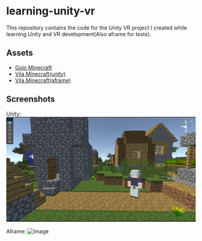 # learning-unity-vr

This repository contains the code for the Unity VR project I created while learning Unity and VR development(Also aframe for tests).

## Assets

-   [Gojo Minecraft](https://sketchfab.com/3d-models/gojo-4eb56d8bba0549e0889ad9a0e67b45fb)
-   [Vila Minecraft(unity)](https://sketchfab.com/3d-models/minecraft-village-7a654cb58f72499a9e809927e5cddef8)
-   [Vila Minecraft(aframe)](https://sketchfab.com/3d-models/minecraft-village-246a249133cd4238881f02248bfd056c)

## Screenshots

Unity:
![Screenshot](./assets/UseCase.png)

Aframe:
![image](https://github.com/user-attachments/assets/1f4bc03b-f997-43e7-84a6-307021f2424e)

